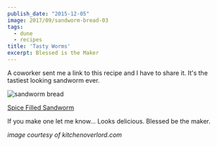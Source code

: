 ```yaml
---
publish_date: "2015-12-05"
image: 2017/09/sandworm-bread-03
tags:
  - dune
  - recipes
title: 'Tasty Worms'
excerpt: Blessed is the Maker
---
```


A coworker sent me a link to this recipe and I have to share it. It's the tastiest looking sandworm ever.

![sandworm bread](/static/images/sandworm-bread-03.jpg)

[Spice Filled Sandworm](http://kitchenoverlord.com/2015/12/03/dune-week-spice-filled-sandworm/)

If you make one let me know... Looks delicious. Blessed be the maker.

_image courtesy of kitchenoverlord.com_
